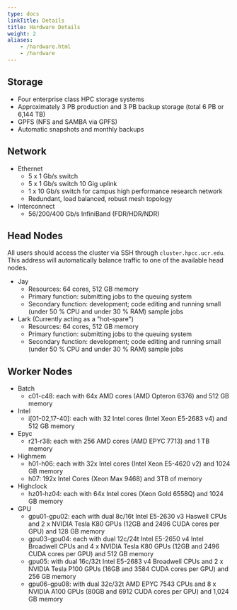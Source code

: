 ```yaml
---
type: docs
linkTitle: Details
title: Hardware Details
weight: 2
aliases:
    - /hardware.html
    - /hardware
---
```


## Storage
* Four enterprise class HPC storage systems
* Approximately 3 PB production and 3 PB backup storage (total 6 PB or 6,144 TB)
* GPFS (NFS and SAMBA via GPFS)
* Automatic snapshots and monthly backups

## Network
* Ethernet
    * 5 x 1 Gb/s switch
    * 5 x 1 Gb/s switch 10 Gig uplink
    * 1 x 10 Gb/s switch for campus high performance research network
    * Redundant, load balanced, robust mesh topology
* Interconnect
    * 56/200/400 Gb/s InfiniBand (FDR/HDR/NDR)

## Head Nodes
All users should access the cluster via SSH through `cluster.hpcc.ucr.edu`. This address will automatically balance traffic to one of the available head nodes.

* Jay
    * Resources: 64 cores, 512 GB memory
    * Primary function: submitting jobs to the queuing system
    * Secondary function: development; code editing and running small (under 50 % CPU and under 30 % RAM) sample jobs
* Lark (Currently acting as a "hot-spare")
    * Resources: 64 cores, 512 GB memory
    * Primary function: submitting jobs to the queuing system
    * Secondary function: development; code editing and running small (under 50 % CPU and under 30 % RAM) sample jobs

## Worker Nodes
* Batch
    * c01-c48: each with 64x AMD cores (AMD Opteron 6376) and 512 GB memory
* Intel
    * i[01-02,17-40]: each with 32 Intel cores (Intel Xeon E5-2683 v4) and 512 GB memory
* Epyc
    * r21-r38: each with 256 AMD cores (AMD EPYC 7713) and 1 TB memory
* Highmem
    * h01-h06: each with 32x Intel cores (Intel Xeon E5-4620 v2) and 1024 GB memory
    * h07: 192x Intel Cores (Xeon Max 9468) and 3TB of memory
* Highclock
    * hz01-hz04: each with 64x Intel cores (Xeon Gold 6558Q) and 1024 GB memory
* GPU
    * gpu01-gpu02: each with dual 8c/16t Intel E5-2630 v3 Haswell CPUs and 2 x NVIDIA Tesla K80 GPUs (12GB and 2496 CUDA cores per GPU) and 128 GB memory
    * gpu03-gpu04: each with dual 12c/24t Intel E5-2650 v4 Intel Broadwell CPUs and 4 x NVIDIA Tesla K80 GPUs (12GB and 2496 CUDA cores per GPU) and 512 GB memory
    * gpu05: with dual 16c/32t Intel E5-2683 v4 Broadwell CPUs and 2 x NVIDIA Tesla P100 GPUs (16GB and 3584 CUDA cores per GPU) and 256 GB memory
    * gpu06-gpu08: with dual 32c/32t AMD EPYC 7543 CPUs and 8 x NVIDIA A100 GPUs (80GB and 6912 CUDA cores per GPU) and 1,024 GB memory
